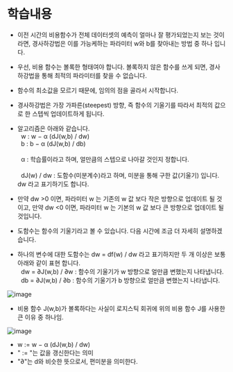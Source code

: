 # 학습내용

- 이전 시간의 비용함수가 전체 데이터셋의 예측이 얼마나 잘 평가되었는지 보는 것이라면, 경사하강법은 이를 가능케하는 파라미터 w와 b를 찾아내는 방법 중 하나 입니다.
- 우선, 비용 함수는 볼록한 형태여야 합니다. 볼록하지 않은 함수를 쓰게 되면, 경사하강법을 통해 최적의 파라미터를 찾을 수 없습니다.
- 함수의 최소값을 모르기 때문에, 임의의 점을 골라서 시작합니다.
- 경사하강법은 가장 가파른(steepest) 방향, 즉 함수의 기울기를 따라서 최적의 값으로 한 스텝씩 업데이트하게 됩니다.
- 알고리즘은 아래와 같습니다.
<br>&nbsp; w : w − α (dJ(w,b) / dw)
<br>&nbsp; b : b − α (dJ(w,b) / db)  
<br>&nbsp; α : 학습률이라고 하며, 얼만큼의 스텝으로 나아갈 것인지 정합니다.  
<br>&nbsp; dJ(w) / dw : 도함수(미분계수)라고 하며, 미분을 통해 구한 값(기울기) 입니다. dw 라고 표기하기도 합니다.

- 만약 dw >0 이면, 파라미터 w 는 기존의 w 값 보다 작은 방향으로 업데이트 될 것이고, 만약 dw <0 이면, 파라미터 w 는 기본의 w 값 보다 큰 방향으로 업데이트 될 것입니다.
- 도함수는 함수의 기울기라고 볼 수 있습니다. 다음 시간에 조금 더 자세히 설명하겠습니다.

- 하나의 변수에 대한 도함수는  dw = df(w) / dw 라고 표기하지만 두 개 이상은 보통 아래와 같이 표현 합니다.
<br>&nbsp; dw = ∂J(w,b) / ∂w : 함수의 기울기가 w 방향으로 얼만큼 변했는지 나타냅니다.
<br>&nbsp; db = ∂J(w,b) / ∂b : 함수의 기울기가 b 방향으로 얼만큼 변했는지 나타냅니다.


![image](https://user-images.githubusercontent.com/52098725/92113622-8bd12c80-ee2a-11ea-9c61-1b302cb0f710.png)
- 비용 함수 J(w,b)가 볼록하다는 사실이 로지스틱 회귀에 위의 비용 함수 J를 사용한 큰 이유 중 하나임.

![image](https://user-images.githubusercontent.com/52098725/92114429-c8e9ee80-ee2b-11ea-8866-c27a6eb285dd.png)
- w := w − α (dJ(w,b) / dw)
- " := "는 값을 갱신한다는 의미
- "∂"는 d와 비슷한 뜻으로서, 편미분을 의미한다.
